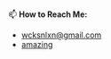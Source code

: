 
📫 **How to Reach Me:**
- [wcksnlxn@gmail.com](mailto:wcksnlxn@gmail.com)
- [amazing](https://wicaksonolxn.vercel.app/)

